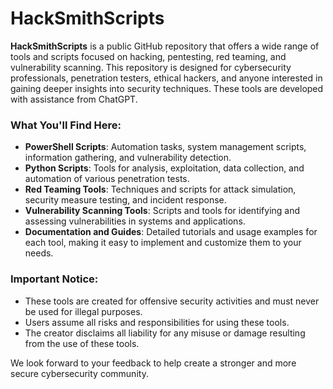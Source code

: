 # HackSmithScripts

**HackSmithScripts** is a public GitHub repository that offers a wide range of tools and scripts focused on hacking, pentesting, red teaming, and vulnerability scanning. This repository is designed for cybersecurity professionals, penetration testers, ethical hackers, and anyone interested in gaining deeper insights into security techniques. These tools are developed with assistance from ChatGPT.

### What You'll Find Here:
- **PowerShell Scripts**: Automation tasks, system management scripts, information gathering, and vulnerability detection.
- **Python Scripts**: Tools for analysis, exploitation, data collection, and automation of various penetration tests.
- **Red Teaming Tools**: Techniques and scripts for attack simulation, security measure testing, and incident response.
- **Vulnerability Scanning Tools**: Scripts and tools for identifying and assessing vulnerabilities in systems and applications.
- **Documentation and Guides**: Detailed tutorials and usage examples for each tool, making it easy to implement and customize them to your needs.

### Important Notice:
- These tools are created for offensive security activities and must never be used for illegal purposes.
- Users assume all risks and responsibilities for using these tools.
- The creator disclaims all liability for any misuse or damage resulting from the use of these tools.

We look forward to your feedback to help create a stronger and more secure cybersecurity community.
